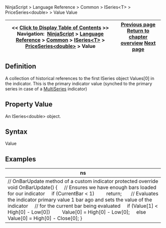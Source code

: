﻿
NinjaScript \> Language Reference \> Common \> ISeries\<T\> \> PriceSeries\<double\> \> Value
Value

| \<\< [Click to Display Table of Contents](value.md) \>\> **Navigation:**     [NinjaScript](ninjascript.md) \> [Language Reference](language_reference_wip.md) \> [Common](common.md) \> [ISeries\<T\>](iseriest.md) \> [PriceSeries\<double\>](priceseries.md) \> Value | [Previous page](typicals.md) [Return to chapter overview](priceseries.md) [Next page](values.md) |
| --- | --- |

## Definition
A collection of historical references to the first ISeries object Values\[0] in the indicator. This is the primary indicator value (synched to the primary series in case of a [MultiSeries](multi-time_frame__instruments.md) indicator)
  
## Property Value
An ISeries\<double\> object.
 
## Syntax
Value
 
## 
## Examples
| ns |
| --- |
| // OnBarUpdate method of a custom indicator protected override void OnBarUpdate() {      // Ensures we have enough bars loaded for our indicator      if (CurrentBar \< 1)          return;        // Evaluates the indicator primary value 1 bar ago and sets the value of the indicator      // for the current bar being evaluated      if (Value\[1] \< High\[0] \- Low\[0])          Value\[0] \= High\[0] \- Low\[0];      else          Value\[0] \= High\[0] \- Close\[0]; } |

